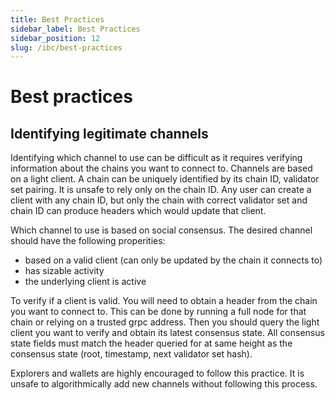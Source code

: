 ```yaml
---
title: Best Practices
sidebar_label: Best Practices
sidebar_position: 12
slug: /ibc/best-practices
---
```


# Best practices

## Identifying legitimate channels

Identifying which channel to use can be difficult as it requires verifying information about the chains you want to connect to. 
Channels are based on a light client. A chain can be uniquely identified by its chain ID, validator set pairing. It is unsafe to rely only on the chain ID. 
Any user can create a client with any chain ID, but only the chain with correct validator set and chain ID can produce headers which would update that client. 

Which channel to use is based on social consensus. The desired channel should have the following properities:

- based on a valid client (can only be updated by the chain it connects to)
- has sizable activity
- the underlying client is active

To verify if a client is valid. You will need to obtain a header from the chain you want to connect to. This can be done by running a full node for that chain or relying on a trusted grpc address. 
Then you should query the light client you want to verify and obtain its latest consensus state. All consensus state fields must match the header queried for at same height as the consensus state (root, timestamp, next validator set hash).  

Explorers and wallets are highly encouraged to follow this practice. It is unsafe to algorithmically add new channels without following this process. 
